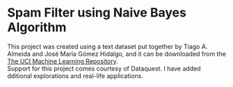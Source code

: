 # Spam Filter using Naive Bayes Algorithm
This project was created using a text dataset put together by Tiago A. Almeida and José María Gómez Hidalgo, and it can be downloaded from the [The UCI Machine Learning Repository](https://archive.ics.uci.edu/ml/datasets/sms+spam+collection).<br>
Support for this project comes courtesy of Dataquest. I have added dditional explorations and real-life applications.
